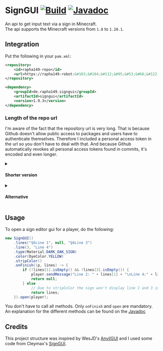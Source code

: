 # SignGUI [![Build](https://github.com/Rapha149/SignGUI/actions/workflows/maven-publish.yml/badge.svg)](https://github.com/Rapha149/SignGUI/actions/workflows/maven-publish.yml) [![Javadoc](https://img.shields.io/badge/JavaDoc-Online-green)](https://rapha149.github.io/SignGUI/javadoc/)
An api to get input text via a sign in Minecraft.  
The api supports the Minecraft versions from `1.8` to `1.20.1`.

## Integration

Put the following in your `pom.xml`:
```xml
<repository>
    <id>rapha149-repo</id>
    <url>https://rapha149-robot:&#103;&#104;&#112;&#95;&#53;&#68;&#122;&#76;&#52;&#107;&#103;&#107;&#98;&#52;&#117;&#81;&#57;&#70;&#109;&#117;&#75;&#49;&#84;&#114;&#71;&#56;&#57;&#103;&#102;&#114;&#51;&#85;&#84;&#89;&#49;&#113;&#113;&#104;&#54;&#104;@maven.pkg.github.com/Rapha149/*</url>
</repository>
```
```xml
<dependency>
    <groupId>de.rapha149.signgui</groupId>
    <artifactId>signgui</artifactId>
    <version>1.9.3</version>
</dependency>
```

### Length of the repo url

I'm aware of the fact that the repository url is very long. That is because Github doesn't allow public access to packages and users have to authenticate themselves.
Therefore I included a personal access token in the url so you don't have to deal with that. And because Github automatically revokes all personal access tokens found in commits, it's encoded and even longer.

<details>
<summary>
    <h4>Shorter version</h4>
</summary>

If you want to use a shorter version, copy this and remove the space character.
```xml
<repository>
    <id>rapha149-repo</id>
    <url>https://rapha149-robot:ghp_ 5DzL4kgkb4uQ9FmuK1TrG89gfr3UTY1qqh6h@maven.pkg.github.com/Rapha149/*</url>
</repository>
```
</details>

<details>
<summary>
    <h4>Alternative</h4>
</summary>

As an alternative, you can also define your personal access token in your `settings.xml` file.

**settings.xml**
```xml
<servers>
    <server>
        <id>rapha149-repo</id>
        <username>USERNAME</username>
        <!-- Public token with `read:packages` scope -->
        <password>TOKEN</password>
    </server>
</servers>
```
**pom.xml**
```xml
<repository>
    <id>rapha149-repo</id>
    <url>https://maven.pkg.github.com/Rapha149/*</url>
</repository>
```
(The server id and the repository id have to be the same)
</details>

## Usage
To open a sign editor gui for a player, do the following:
```java
new SignGUI()
    .lines("§6Line 1", null, "§6Line 3")
    .line(3, "Line 4")
    .type(Material.DARK_OAK_SIGN)
    .color(DyeColor.YELLOW)
    .stripColor()
    .onFinish((p, lines) -> {
        if (!lines[1].isEmpty() && !lines[3].isEmpty()) {
            player.sendMessage("Line 2: " + lines[1] + "\nLine 4:" + lines[3]);
            return null;
        } else
            // Due to stripColor the sign won't display line 1 and 3 in orange after it has been closed once.
            return lines;
    }).open(player);
```
You don't have to call all methods. Only `onFinish` and `open` are mandatory.  
An explanation for the different methods can be found on the [Javadoc](https://rapha149.github.io/SignGUI/javadoc/)

## Credits
This project structure was inspired by WesJD's [AnvilGUI](https://github.com/WesJD/AnvilGUI) and I used some code from Cleymax's [SignGUI](https://github.com/Cleymax/SignGUI).
